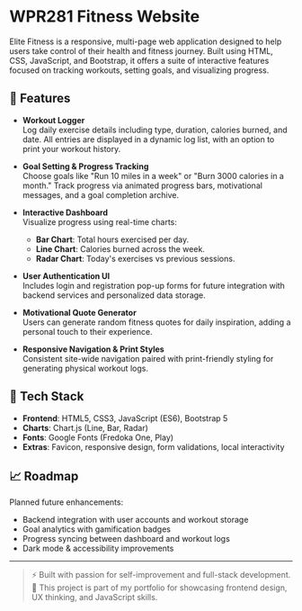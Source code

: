 # WPR281 Fitness Website

Elite Fitness is a responsive, multi-page web application designed to help users take control of their health and fitness journey. Built using HTML, CSS, JavaScript, and Bootstrap, it offers a suite of interactive features focused on tracking workouts, setting goals, and visualizing progress.

## 🚀 Features

- **Workout Logger**  
  Log daily exercise details including type, duration, calories burned, and date. All entries are displayed in a dynamic log list, with an option to print your workout history.

- **Goal Setting & Progress Tracking**  
  Choose goals like "Run 10 miles in a week" or "Burn 3000 calories in a month." Track progress via animated progress bars, motivational messages, and a goal completion archive.

- **Interactive Dashboard**  
  Visualize progress using real-time charts:
  - **Bar Chart**: Total hours exercised per day.
  - **Line Chart**: Calories burned across the week.
  - **Radar Chart**: Today's exercises vs previous sessions.

- **User Authentication UI**  
  Includes login and registration pop-up forms for future integration with backend services and personalized data storage.

- **Motivational Quote Generator**  
  Users can generate random fitness quotes for daily inspiration, adding a personal touch to their experience.

- **Responsive Navigation & Print Styles**  
  Consistent site-wide navigation paired with print-friendly styling for generating physical workout logs.

## 🧰 Tech Stack

- **Frontend**: HTML5, CSS3, JavaScript (ES6), Bootstrap 5
- **Charts**: Chart.js (Line, Bar, Radar)
- **Fonts**: Google Fonts (Fredoka One, Play)
- **Extras**: Favicon, responsive design, form validations, local interactivity

## 📈 Roadmap

Planned future enhancements:
- Backend integration with user accounts and workout storage
- Goal analytics with gamification badges
- Progress syncing between dashboard and workout logs
- Dark mode & accessibility improvements

---

> ⚡ Built with passion for self-improvement and full-stack development.  
> 🎯 This project is part of my portfolio for showcasing frontend design, UX thinking, and JavaScript skills.
